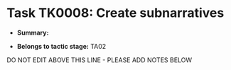 # Task TK0008: Create subnarratives

* **Summary:** 

* **Belongs to tactic stage:** TA02

DO NOT EDIT ABOVE THIS LINE - PLEASE ADD NOTES BELOW